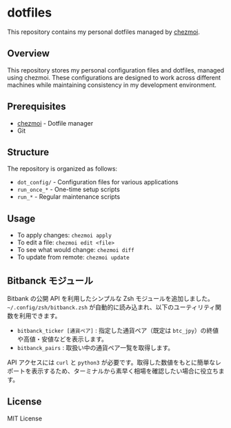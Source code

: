 # dotfiles

This repository contains my personal dotfiles managed by [chezmoi](https://www.chezmoi.io/).

## Overview

This repository stores my personal configuration files and dotfiles, managed using chezmoi. These configurations are designed to work across different machines while maintaining consistency in my development environment.

## Prerequisites

- [chezmoi](https://www.chezmoi.io/install/) - Dotfile manager
- Git

## Structure

The repository is organized as follows:

- `dot_config/` - Configuration files for various applications
- `run_once_*` - One-time setup scripts
- `run_*` - Regular maintenance scripts

## Usage

- To apply changes: `chezmoi apply`
- To edit a file: `chezmoi edit <file>`
- To see what would change: `chezmoi diff`
- To update from remote: `chezmoi update`

## Bitbanck モジュール

Bitbank の公開 API を利用したシンプルな Zsh モジュールを追加しました。`~/.config/zsh/bitbanck.zsh` が自動的に読み込まれ、以下のユーティリティ関数を利用できます。

- `bitbanck_ticker [通貨ペア]` : 指定した通貨ペア（既定は `btc_jpy`）の終値や高値・安値などを表示します。
- `bitbanck_pairs` : 取扱い中の通貨ペア一覧を取得します。

API アクセスには `curl` と `python3` が必要です。取得した数値をもとに簡単なレポートを表示するため、ターミナルから素早く相場を確認したい場合に役立ちます。

## License

MIT License
